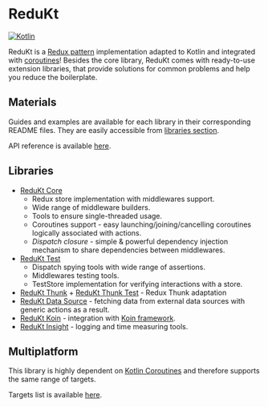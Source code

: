 # ReduKt

[![Kotlin](https://img.shields.io/badge/kotlin-1.7.20-blue.svg?logo=kotlin)](http://kotlinlang.org)

ReduKt is a [Redux pattern](https://redux.js.org/understanding/thinking-in-redux/three-principles) implementation
adapted to Kotlin and integrated with [coroutines](https://github.com/Kotlin/kotlinx.coroutines)! Besides
the core library, ReduKt comes with ready-to-use extension libraries, that provide solutions for common problems and
help you reduce the boilerplate.

## Materials

Guides and examples are available for each library in their corresponding README files. They are easily accessible from
[libraries section](#libraries).

API reference is available [here](TOOD).

## Libraries

* [ReduKt Core](redukt-core/README.md)
    * Redux store implementation with middlewares support.
    * Wide range of middleware builders.
    * Tools to ensure single-threaded usage.
    * Coroutines support - easy launching/joining/cancelling coroutines logically associated with actions.
    * _Dispatch closure_ - simple & powerful dependency injection mechanism to share dependencies between middlewares.
* [ReduKt Test](redukt-test/README.md)
    * Dispatch spying tools with wide range of assertions.
    * Middlewares testing tools.
    * TestStore implementation for verifying interactions with a store.
* [ReduKt Thunk](redukt-test/README.md) + [ReduKt Thunk Test](redukt-test-thunk/README.md) - Redux Thunk adaptation
* [ReduKt Data Source](redukt-data-source/README.md) - fetching data from external data sources with generic actions as
  a result.
* [ReduKt Koin](redukt-koin/README.md) - integration with [Koin framework](https://github.com/InsertKoinIO/koin).
* [ReduKt Insight](redukt-insight/README.md) - logging and time measuring tools.

## Multiplatform

This library is highly dependent on [Kotlin Coroutines](https://github.com/Kotlin/kotlinx.coroutines) and therefore
supports the same range of targets.

Targets list is available [here](build-redukt/src/main/kotlin/redukt-lib.gradle.kts).